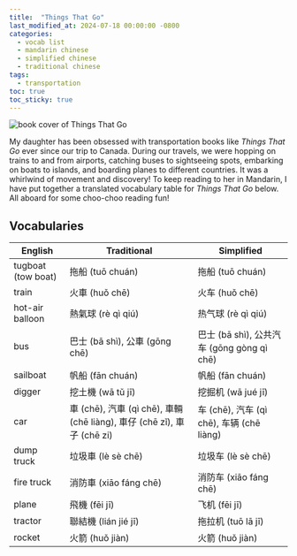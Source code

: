 ```yaml
---
title:  "Things That Go"
last_modified_at: 2024-07-18 00:00:00 -0800
categories:
  - vocab list
  - mandarin chinese
  - simplified chinese
  - traditional chinese 
tags:
  - transportation
toc: true
toc_sticky: true
---
```


![book cover of Things That Go](https://i.imgur.com/BtAIeQg.jpg)

My daughter has been obsessed with transportation books like *Things That Go* ever since our trip to Canada. During our travels, we were hopping on trains to and from airports, catching buses to sightseeing spots, embarking on boats to islands, and boarding planes to different countries. It was a whirlwind of movement and discovery! To keep reading to her in Mandarin, I have put together a translated vocabulary table for *Things That Go* below. All aboard for some choo-choo reading fun!

## Vocabularies

| English | Traditional | Simplified | 
|-----|---|---|
| tugboat (tow boat) |  拖船 (tuō chuán) | 拖船 (tuō chuán) | |
| train | 火車 (huǒ chē) | 火车 (huǒ chē) |
| hot-air balloon | 熱氣球 (rè qì qiú) | 热气球 (rè qì qiú) |
| bus | 巴士 (bā shì), 公車 (gōng chē) | 巴士 (bā shì), 公共汽车 (gōng gòng qì chē) |
| sailboat | 帆船 (fān chuán) | 帆船 (fān chuán) |
| digger | 挖土機 (wā tǔ jī) | 挖掘机 (wā jué jī) | 
| car | 車 (chē), 汽車 (qì chē), 車輛 (chē liàng), 車仔 (chē zǐ), 車子 (chē zi) | 车 (chē), 汽车 (qì chē), 车辆 (chē liàng) |
| dump truck | 垃圾車 (lè sè chē) | 垃圾车 (lè sè chē) |
| fire truck | 消防車 (xiāo fáng chē) | 消防车 (xiāo fáng chē) |
| plane | 飛機 (fēi jī) | 飞机 (fēi jī) |
| tractor | 聯結機 (lián jié jī) | 拖拉机 (tuō lā jī) |
| rocket | 火箭 (huǒ jiàn) | 火箭 (huǒ jiàn) |
